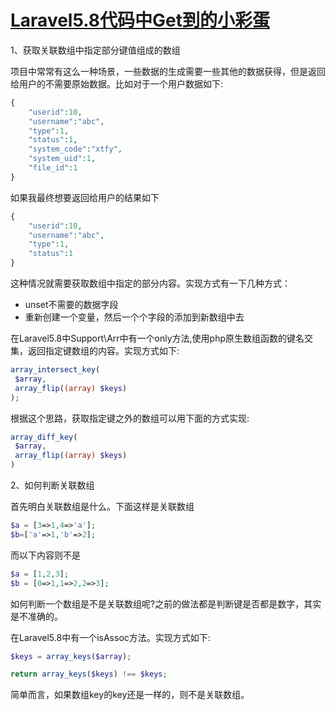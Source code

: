 # [Laravel5.8代码中Get到的小彩蛋](https://mp.weixin.qq.com/s/AMERQbU1qkEixCQsYEq8aQ)

1、获取关联数组中指定部分键值组成的数组

项目中常常有这么一种场景，一些数据的生成需要一些其他的数据获得，但是返回给用户的不需要原始数据。比如对于一个用户数据如下:

```php
{
    "userid":10,
    "username":"abc",
    "type":1,
    "status":1,
    "system_code":"xtfy",
    "system_uid":1,
    "file_id":1
}
```

如果我最终想要返回给用户的结果如下

```php
{
    "userid":10,
    "username":"abc",
    "type":1,
    "status":1
}
```

这种情况就需要获取数组中指定的部分内容。实现方式有一下几种方式：

- unset不需要的数据字段
- 重新创建一个变量，然后一个个字段的添加到新数组中去

在Laravel5.8中Support\Arr中有一个only方法,使用php原生数组函数的键名交集，返回指定键数组的内容。实现方式如下:

```php
array_intersect_key(
 $array,
 array_flip((array) $keys)
);
```

根据这个思路，获取指定键之外的数组可以用下面的方式实现:

```php
array_diff_key(
 $array,
 array_flip((array) $keys)
)
```

2、如何判断关联数组

首先明白关联数组是什么。下面这样是关联数组

```php
$a = [3=>1,4=>'a'];
$b=['a'=>1,'b'=>2];
```

而以下内容则不是

```php
$a = [1,2,3];
$b = [0=>1,1=>2,2=>3];
```

如何判断一个数组是不是关联数组呢?之前的做法都是判断键是否都是数字，其实是不准确的。

在Laravel5.8中有一个isAssoc方法。实现方式如下:

```php
$keys = array_keys($array);

return array_keys($keys) !== $keys;
```

简单而言，如果数组key的key还是一样的，则不是关联数组。
